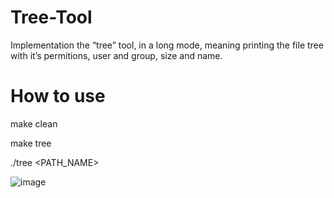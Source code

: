 # Tree-Tool
Implementation the “tree” tool, in a long mode, meaning printing the file tree with 
it’s permitions, user and group, size and name.
# How to use
make clean

make tree

./tree <PATH_NAME>

![image](https://github.com/amitmelamed/Tree-Tool/assets/88790441/73cae2e6-3760-4b09-8c48-b16eb701b64f)

